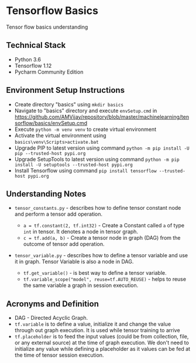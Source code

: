 # Tensorflow Basics
Tensor flow basics understanding

## Technical Stack
* Python 3.6
* Tensorflow 1.12
* Pycharm Community Edition 

## Environment Setup Instructions
* Create directory "basics" using `mkdir basics` 
* Navigate to "basics" directory and execute `envSetup.cmd` in https://github.com/AMVijay/repository/blob/master/machinelearning/tensorflow/basics/envSetup.cmd 
* Execute `python -m venv venv` to create virtual environment
* Activate the virtual environment using `basics\venv\Scripts>activate.bat`
* Upgrade PIP to latest version using command `python -m pip install -U pip --trusted-host pypi.org`
* Upgrade SetupTools to latest version using command `python -m pip install -U setuptools --trusted-host pypi.org`
* Install Tensorflow using command `pip install tensorflow --trusted-host pypi.org`


## Understanding Notes
* `tensor_constants.py` - describes how to define tensor constant node and perform a tensor add operation.
    *  `a = tf.constant(2, tf.int32)` - Create a Constant called `a` of type `int` in tensor. It denotes a node in tensor graph.
    *  `c = tf.add(a, b)` - Create a tensor node in graph (DAG) from the outcome of tensor add operation.    

* `tensor_variable.py` - describes how to define a tensor variable and use it in graph. Tensor Variable is also a node in DAG.
    * `tf.get_variable()` - is best way to define a tensor variable.
    * `tf.variable_scope("model", reuse=tf.AUTO_REUSE)` - helps to reuse the same variable a graph in session execution.  

   
## Acronyms and Definition
* DAG - Directed Acyclic Graph.
* `tf.variable` is to define a value, initialize it and change the value through out graph execution. It is used while tensor training to arrive 
* `tf.placeholder` is to feed the input values (could be from collection, file, or any external source) at the time of graph execution. We don't need to initialize any value while defining a placeholder as it values can be fed at the time of tensor session execution. 